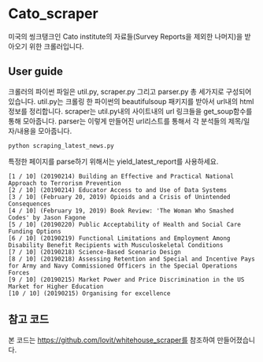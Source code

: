 # Cato_scraper

미국의 씽크탱크인 Cato institute의 자료들(Survey Reports을 제외한 나머지)을 받아오기 위한 크롤러입니다.

## User guide

크롤러의 파이썬 파일은 util.py, scraper.py 그리고 parser.py 총 세가지로 구성되어 있습니다. 
util.py는 크롤링 한 파이썬의 beautifulsoup 패키지를 받아서 url내의 html정보를 정리합니다.
scraper는 util.py내의 사이트내의 url 링크들을 get_soup함수를 통해 모아줍니다.
parser는 이렇게 만들어진 url리스트를 통해서 각 분석들의 제목/일자/내용을 모아줍니다.

```
python scraping_latest_news.py
```
특정한 페이지를 parse하기 위해서는 yield_latest_report를 사용하세요.
```
[1 / 10] (20190214) Building an Effective and Practical National Approach to Terrorism Prevention
[2 / 10] (20190214) Educator Access to and Use of Data Systems
[3 / 10] (February 20, 2019) Opioids and a Crisis of Unintended Consequences
[4 / 10] (February 19, 2019) Book Review: 'The Woman Who Smashed Codes' by Jason Fagone
[5 / 10] (20190220) Public Acceptability of Health and Social Care Funding Options
[6 / 10] (20190219) Functional Limitations and Employment Among Disability Benefit Recipients with Musculoskeletal Conditions
[7 / 10] (20190218) Science-Based Scenario Design
[8 / 10] (20190218) Assessing Retention and Special and Incentive Pays for Army and Navy Commissioned Officers in the Special Operations Forces
[9 / 10] (20190215) Market Power and Price Discrimination in the US Market for Higher Education
[10 / 10] (20190215) Organising for excellence

```

## 참고 코드

본 코드는 https://github.com/lovit/whitehouse_scraper를 참조하여 만들어졌습니다.
